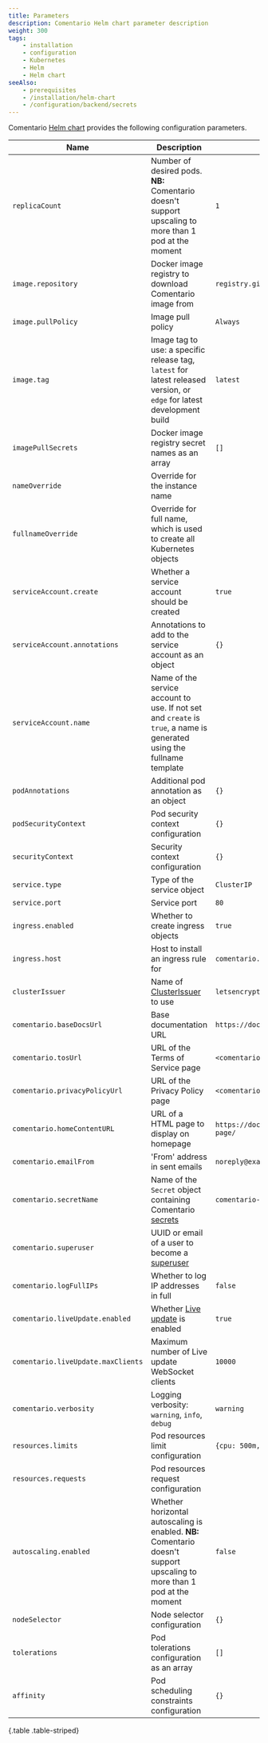 ```yaml
---
title: Parameters
description: Comentario Helm chart parameter description
weight: 300
tags:
    - installation
    - configuration
    - Kubernetes
    - Helm
    - Helm chart
seeAlso:
    - prerequisites
    - /installation/helm-chart
    - /configuration/backend/secrets
---
```


Comentario [Helm chart](..) provides the following configuration parameters.

<!--more-->

<div class="table-responsive">

| Name                               | Description                                                                                                              | Value                                              |
|------------------------------------|--------------------------------------------------------------------------------------------------------------------------|----------------------------------------------------|
| `replicaCount`                     | Number of desired pods. **NB:** Comentario doesn't support upscaling to more than 1 pod at the moment                    | `1`                                                |
| `image.repository`                 | Docker image registry to download Comentario image from                                                                  | `registry.gitlab.com/comentario/comentario`        |
| `image.pullPolicy`                 | Image pull policy                                                                                                        | `Always`                                           |
| `image.tag`                        | Image tag to use: a specific release tag, `latest` for latest released version, or `edge` for latest development build   | `latest`                                           |
| `imagePullSecrets`                 | Docker image registry secret names as an array                                                                           | `[]`                                               |
| `nameOverride`                     | Override for the instance name                                                                                           |                                                    |
| `fullnameOverride`                 | Override for full name, which is used to create all Kubernetes objects                                                   |                                                    |
| `serviceAccount.create`            | Whether a service account should be created                                                                              | `true`                                             |
| `serviceAccount.annotations`       | Annotations to add to the service account as an object                                                                   | `{}`                                               |
| `serviceAccount.name`              | Name of the service account to use. If not set and `create` is `true`, a name is generated using the fullname template   |                                                    |
| `podAnnotations`                   | Additional pod annotation as an object                                                                                   | `{}`                                               |
| `podSecurityContext`               | Pod security context configuration                                                                                       | `{}`                                               |
| `securityContext`                  | Security context configuration                                                                                           | `{}`                                               |
| `service.type`                     | Type of the service object                                                                                               | `ClusterIP`                                        |
| `service.port`                     | Service port                                                                                                             | `80`                                               |
| `ingress.enabled`                  | Whether to create ingress objects                                                                                        | `true`                                             |
| `ingress.host`                     | Host to install an ingress rule for                                                                                      | `comentario.example.com`                           |
| `clusterIssuer`                    | Name of [ClusterIssuer](/installation/helm-chart/prerequisites) to use                                                   | `letsencrypt-staging`                              |
| `comentario.baseDocsUrl`           | Base documentation URL                                                                                                   | `https://docs.comentario.app/`                     |
| `comentario.tosUrl`                | URL of the Terms of Service page                                                                                         | `<comentario.baseDocsUrl>/en/legal/tos/`           |
| `comentario.privacyPolicyUrl`      | URL of the Privacy Policy page                                                                                           | `<comentario.baseDocsUrl>/en/legal/privacy/`       |
| `comentario.homeContentURL`        | URL of a HTML page to display on homepage                                                                                | `https://docs.comentario.app/en/embed/front-page/` |
| `comentario.emailFrom`             | 'From' address in sent emails                                                                                            | `noreply@example.com`                              |
| `comentario.secretName`            | Name of the `Secret` object containing Comentario [secrets](/configuration/backend/secrets)                              | `comentario-secrets`                               |
| `comentario.superuser`             | UUID or email of a user to become a [superuser](/kb/permissions/superuser)                                               |                                                    |
| `comentario.logFullIPs`            | Whether to log IP addresses in full                                                                                      | `false`                                            |
| `comentario.liveUpdate.enabled`    | Whether [Live update](/kb/live-update) is enabled                                                                        | `true`                                             |
| `comentario.liveUpdate.maxClients` | Maximum number of Live update WebSocket clients                                                                          | `10000`                                            |
| `comentario.verbosity`             | Logging verbosity: `warning`, `info`, `debug`                                                                            | `warning`                                          |
| `resources.limits`                 | Pod resources limit configuration                                                                                        | `{cpu: 500m, memory: 200Mi}`                       |
| `resources.requests`               | Pod resources request configuration                                                                                      |                                                    |
| `autoscaling.enabled`              | Whether horizontal autoscaling is enabled. **NB:** Comentario doesn't support upscaling to more than 1 pod at the moment | `false`                                            |
| `nodeSelector`                     | Node selector configuration                                                                                              | `{}`                                               |
| `tolerations`                      | Pod tolerations configuration as an array                                                                                | `[]`                                               |
| `affinity`                         | Pod scheduling constraints configuration                                                                                 | `{}`                                               |
{.table .table-striped}
</div>
